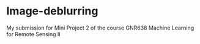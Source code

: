 # Image-deblurring
My submission for Mini Project 2 of the course GNR638 Machine Learning for Remote Sensing II
